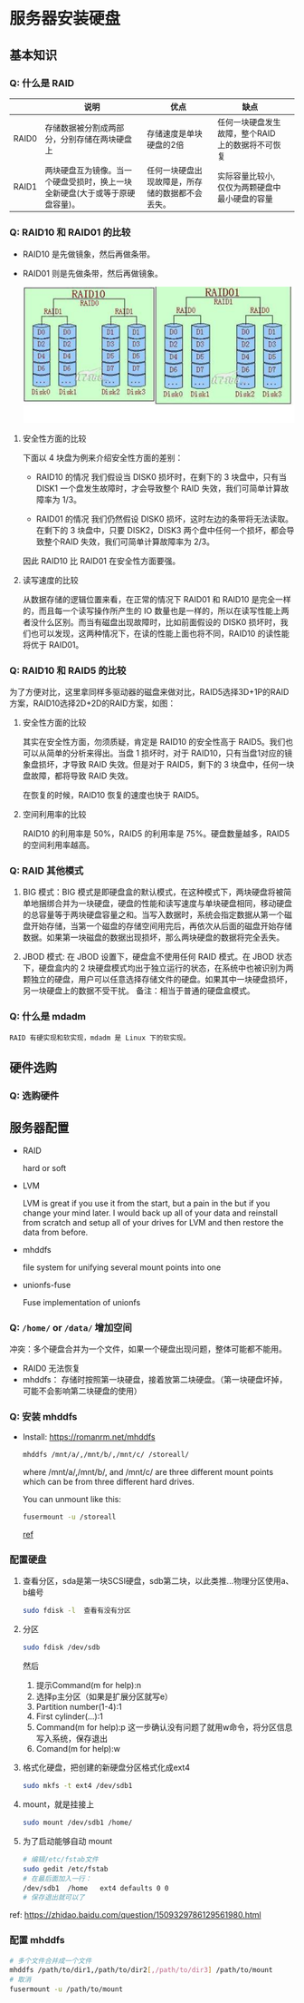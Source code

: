 # 服务器安装硬盘

## 基本知识

### Q: 什么是 RAID

|       | 说明                                      | 优点                       | 缺点                         |   |
|-------|-----------------------------------------|--------------------------|----------------------------|---|
| RAID0 | 存储数据被分割成两部分，分别存储在两块硬盘上                  | 存储速度是单块硬盘的2倍             | 任何一块硬盘发生故障，整个RAID上的数据将不可恢复 |   |
| RAID1 | 两块硬盘互为镜像。当一个硬盘受损时，换上一块全新硬盘(大于或等于原硬盘容量)。 | 任何一块硬盘出现故障是，所存储的数据都不会丢失。 | 实际容量比较小,仅仅为两颗硬盘中最小硬盘的容量    |   |

### Q: RAID10 和 RAID01 的比较

- RAID10 是先做镜象，然后再做条带。
- RAID01 则是先做条带，然后再做镜象。

    ![RAID](figs/RAID.jpg)

1. 安全性方面的比较

    下面以 4 块盘为例来介绍安全性方面的差别：

    - RAID10 的情况
        我们假设当 DISK0 损坏时，在剩下的 3 块盘中，只有当 DISK1 一个盘发生故障时，才会导致整个 RAID 失效，我们可简单计算故障率为 1/3。

    - RAID01 的情况
        我们仍然假设 DISK0 损坏，这时左边的条带将无法读取。在剩下的 3 块盘中，只要 DISK2，DISK3 两个盘中任何一个损坏，都会导致整个RAID 失效，我们可简单计算故障率为 2/3。

    因此 RAID10 比 RAID01 在安全性方面要强。

1. 读写速度的比较

    从数据存储的逻辑位置来看，在正常的情况下 RAID01 和 RAID10 是完全一样的，而且每一个读写操作所产生的 IO 数量也是一样的，所以在读写性能上两者没什么区别。而当有磁盘出现故障时，比如前面假设的 DISK0 损坏时，我们也可以发现，这两种情况下，在读的性能上面也将不同，RAID10 的读性能将优于 RAID01。

### Q: RAID10 和 RAID5 的比较

为了方便对比，这里拿同样多驱动器的磁盘来做对比，RAID5选择3D+1P的RAID方案，RAID10选择2D+2D的RAID方案，如图：

1. 安全性方面的比较

    其实在安全性方面，勿须质疑，肯定是 RAID10 的安全性高于 RAID5。我们也可以从简单的分析来得出。当盘 1 损坏时，对于 RAID10，只有当盘1对应的镜象盘损坏，才导致 RAID 失效。但是对于 RAID5，剩下的 3 块盘中，任何一块盘故障，都将导致 RAID 失效。

    在恢复的时候，RAID10 恢复的速度也快于 RAID5。

1. 空间利用率的比较

    RAID10 的利用率是 50%，RAID5 的利用率是 75%。硬盘数量越多，RAID5的空间利用率越高。

### Q: RAID 其他模式

1. BIG 模式：BIG 模式是即硬盘盒的默认模式，在这种模式下，两块硬盘将被简单地捆绑合并为一块硬盘，硬盘的性能和读写速度与单块硬盘相同，移动硬盘的总容量等于两块硬盘容量之和。当写入数据时，系统会指定数据从第一个磁盘开始存储，当第一个磁盘的存储空间用完后，再依次从后面的磁盘开始存储数据。如果第一块磁盘的数据出现损坏，那么两块硬盘的数据将完全丢失。

1. JBOD 模式: 在 JBOD 设置下，硬盘盒不使用任何 RAID 模式。在 JBOD 状态下，硬盘盒内的 2 块硬盘模式均出于独立运行的状态，在系统中也被识别为两颗独立的硬盘，用户可以任意选择存储文件的硬盘。如果其中一块硬盘损坏，另一块硬盘上的数据不受干扰。 备注：相当于普通的硬盘盒模式。

### Q: 什么是 mdadm

    RAID 有硬实现和软实现，mdadm 是 Linux 下的软实现。

## 硬件选购

### Q: 选购硬件


## 服务器配置

- RAID

    hard or soft

- LVM

    LVM is great if you use it from the start, but a pain in the but if you change your mind later. I would back up all of your data and reinstall from scratch and setup all of your drives for LVM and then restore the data from before.

- mhddfs

    file system for unifying several mount points into one

- unionfs-fuse

    Fuse implementation of unionfs

### Q: `/home/` or `/data/` 增加空间

冲突：多个硬盘合并为一个文件，如果一个硬盘出现问题，整体可能都不能用。

- RAID0 无法恢复
- mhddfs： 存储时按照第一块硬盘，接着放第二块硬盘。（第一块硬盘坏掉，可能不会影响第二块硬盘的使用）

### Q: 安装 mhddfs

- Install: https://romanrm.net/mhddfs

    ```bash
    mhddfs /mnt/a/,/mnt/b/,/mnt/c/ /storeall/
    ```
    where /mnt/a/,/mnt/b/, and /mnt/c/ are three different mount points which can be from three different hard drives.

    You can unmount like this:
    ```bash
    fusermount -u /storeall
    ```
    [ref](
    https://serverfault.com/questions/191299/can-we-mount-multiple-disks-as-one-directory)

### 配置硬盘

1. 查看分区，sda是第一块SCSI硬盘，sdb第二块，以此类推...物理分区使用a、b编号
    ```bash
    sudo fdisk -l  查看有没有分区
    ```

1. 分区
    ```bash
    sudo fdisk /dev/sdb
    ```
    然后
    1. 提示Command(m for help):n
    1. 选择p主分区（如果是扩展分区就写e）
    1. Partition number(1-4):1
    1. First cylinder(...):1
    1. Command(m for help):p   这一步确认没有问题了就用w命令，将分区信息写入系统，保存退出
    1. Comand(m for help):w

1. 格式化硬盘，把创建的新硬盘分区格式化成ext4

    ```bash
    sudo mkfs -t ext4 /dev/sdb1 
    ```
1. mount，就是挂接上

    ```bash
    sudo mount /dev/sdb1 /home/
    ```

1. 为了启动能够自动 mount

    ```bash
    # 编辑/etc/fstab文件
    sudo gedit /etc/fstab
    # 在最后面加入一行：
    /dev/sdb1  /home   ext4 defaults 0 0
    # 保存退出就可以了
    ```

ref: https://zhidao.baidu.com/question/1509329786129561980.html

### 配置 mhddfs

```bash
# 多个文件合并成一个文件
mhddfs /path/to/dir1,/path/to/dir2[,/path/to/dir3] /path/to/mount
# 取消
fusermount -u /path/to/mount
```